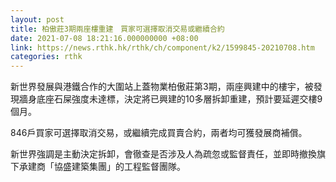 ```yaml
---
layout: post
title: 柏傲莊3期兩座樓重建　買家可選擇取消交易或繼續合約
date: 2021-07-08 18:21:16.000000000 +08:00
link: https://news.rthk.hk/rthk/ch/component/k2/1599845-20210708.htm
categories: rthk
---
```


新世界發展與港鐵合作的大圍站上蓋物業柏傲莊第3期，兩座興建中的樓宇，被發現牆身底座石屎強度未達標，決定將已興建的10多層拆卸重建，預計要延遲交樓9個月。

846戶買家可選擇取消交易，或繼續完成買賣合約，兩者均可獲發展商補償。

新世界強調是主動決定拆卸，會徹查是否涉及人為疏忽或監督責任，並即時撤換旗下承建商「協盛建築集團」的工程監督團隊。
